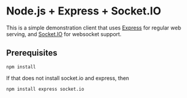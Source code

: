 Node.js + Express + Socket.IO
=============================

This is a simple demonstration client that uses [Express][1] for regular web
serving, and [Socket.IO][2] for websocket support.

[1]: http://expressjs.com/
[2]: https://github.com/LearnBoost/Socket.IO-node

Prerequisites
-------------

    npm install 
    
If that does not install socket.io and express, then

    npm install express socket.io
